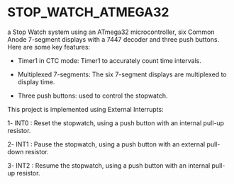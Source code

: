 # STOP_WATCH_ATMEGA32

a Stop Watch system using an ATmega32 microcontroller, six Common Anode 7-segment displays with a 7447 decoder and three push buttons.
Here are some key features:

- Timer1 in CTC mode: Timer1 to accurately count time intervals.

- Multiplexed 7-segments: The six 7-segment displays are multiplexed to display time.

- Three push buttons: used to control the stopwatch.


 This project is implemented using External Interrupts: 

1️- INT0 : Reset the stopwatch, using a push button with an internal pull-up resistor.

2️- INT1 : Pause the stopwatch, using a push button with an external pull-down resistor.

3️- INT2 : Resume the stopwatch, using a push button with an internal pull-up resistor.
